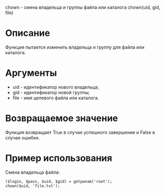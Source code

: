 chown - смена владельца и группы файла или каталога
    chown(uid, gid, file)

Описание
========

Функция пытается изменить владельца и группу для файла или каталога.

Аргументы
=========

* uid - идентификатор нового владельца;
* gid - идентификатор новой группы;
* file - имя целевого файла или каталога.

Возвращаемое значение
=====================

Функция возвращает True в случае успешного завершения и False в случае ошибки.

Пример использования
====================

Смена владельца файла:

    ($login, $pass, $uid, $gid) = getpwnam('root');
    chown($uid, 'file.txt');

